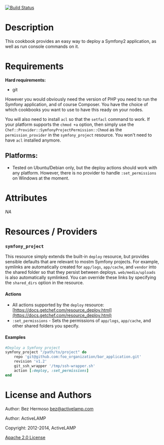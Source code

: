 [![Build Status](https://travis-ci.org/activelamp/symfony-project-cookbook.png)](https://travis-ci.org/activelamp/symfony-project-cookbook)

Description
===========

This cookbook provides an easy way to deploy a Symfony2 application, as well as run console commands on it.

Requirements
============

__Hard requirements:__
* git

However you would obviously need the version of PHP you need to run the Symfony application, and of course Composer. You have the choice of which cookbooks you want to use to have this ready on your nodes.

You will also need to install `acl` so that the `setfacl` command to work. If your platform supports the `chmod +a` option, then simply use the `Chef::Provider::SymfonyProjectPermission::Chmod` as the `permission_provider` in the `symfony_project` resource. You won't need to have `acl` installed anymore.


## Platforms:

* Tested on Ubuntu/Debian only, but the deploy actions should work with any platform. However, there is no provider to handle `:set_permissions` on Windows at the moment.

Attributes
==========

_NA_

Resources / Providers
=====================

### `symfony_project`

This resource simply extends the built-in `deploy` resource, but provides sensible defaults that are relevant to mostm Symfony projects. For example, symlinks are automatically created for `app/logs`, `app/cache`, and `vendor` into the shared folder so that they persist between deploys. `web/media/uploads` is also automatically symlinked. You can override these links by specifying the `shared_dirs` option in the resource.

#### Actions
- All actions supported by the `deploy` resource: [https://docs.getchef.com/resource_deploy.html](https://docs.getchef.com/resource_deploy.html)
- `:set_permissions` - Sets the permissions of `app/logs`, `app/cache`, and other shared folders you specify.

#### Examples
```ruby
#Deploy a Symfony project
symfony_project "/path/to/project" do
    repo 'git@github.com:foo_organization/bar_application.git'
    revision 'v1.2'
    git_ssh_wrapper '/tmp/ssh-wrapper.sh'
    action [:deploy, :set_permissions]
end
```

License and Authors
===================

Author: Bez Hermoso <bez@activelamp.com>

Author: ActiveLAMP

Copyright: 2012-2014, ActiveLAMP

[Apache 2.0 License](http://www.apache.org/licenses/LICENSE-2.0.html)
